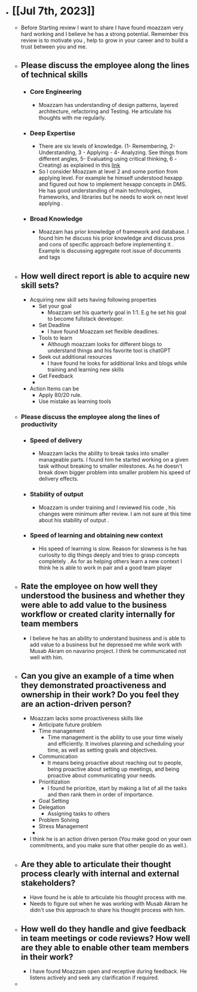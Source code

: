 - # [[Jul 7th, 2023]]
	- Before Starting review I want to share I have found moazzam very hard working and I believe he has a strong potential. Remember this review is to motivate you , help to grow in your career and to build a trust between you and me.
	- ## Please discuss the employee along the lines of technical skills
		- ### Core Engineering
			- Moazzam has understanding of design patterns, layered architecture, refactoring and Testing. He articulate his thoughts with me regularly.
		- ### Deep Expertise
			- There are six levels of knowledge. (1- Remembering, 2- Understanding, 3 - Applying - 4- Analyzing. See things from different angles, 5- Evaluating using critical thinking, 6 -Creating) as explained in this [link](https://helpfulprofessor.com/levels-of-knowledge/)
			- So I consider Moazzam at level 2 and some portion from applying level. For example he himself understood hexapp and figured out how to implement hexapp concepts in DMS.  He has good understanding of main technologies, frameworks, and libraries but he needs to work on next level applying .
		- ### Broad Knowledge
			- Moazzam has prior knowledge of framework and database. I found him he discuss his prior knowledge and discuss pros and cons of specific approach before implementing it . Example is discussing aggregate root issue of documents and tags
	- ## How well direct report is able to acquire new skill sets?
		- Acquiring new skill sets having following properties
			- Set your goal
				- Moazzam set his quarterly goal in 1:1. E.g he set his goal to become fullstack developer.
			- Set Deadline
				- I have found Moazzam set flexible deadlines.
			- Tools to learn
				- Although moazzam looks for different blogs to understand things and his favorite tool is chatGPT
			- Seek out additional resources
				- I have found he looks for additional links and blogs while training and learning new skills
			- Get Feedback
			-
		- Action Items can be
			- Apply 80/20 rule.
			- Use mistake as learning tools
	- ### Please discuss the employee along the lines of productivity
		- ### Speed of delivery
			- Moazzam lacks the ability to break tasks into smaller manageable parts. I found him he started working on a given task without breaking to smaller milestones. As he doesn't break down bigger problem into smaller problem his speed of delivery effects.
		- ### Stability of output
			- Moazzam is under training and I reviewed his code , his changes were minimum after review. I am not sure at this time about his stability of output .
		- ### Speed of learning and obtaining new context
			- His speed of learning is slow. Reason for slowness is he has curiosity to dig things deeply and tries to grasp concepts completely . As for as helping others learn a new context I think he is able to work in pair and a good team player
	- ## Rate the employee on how well they understood the business and whether they were able to add value to the business workflow or created clarity internally for team members
		- I believe he has an ability to understand business and is able to add value to a business but he depressed  me while work with Musab Akram on navarino project. I think he communicated not well with him.
	- ## Can you give an example of a time when they demonstrated proactiveness and ownership in their work? Do you feel they are an action-driven person?
		- Moazzam lacks some proactiveness skills like
			- Anticipate future problem
			- Time management
				- Time management is the ability to use your time wisely and efficiently. It involves planning and scheduling your time, as well as setting goals and objectives.
			- Communication
				- It means being proactive about reaching out to people, being proactive about setting up meetings, and being proactive about communicating your needs.
			- Prioritization
				- I found he prioritize, start by making a list of all the tasks and then rank them in order of importance.
			- Goal Setting
			- Delegation
				- Assigning tasks to others
			- Problem Solving
			- Stress Management
			-
		- I think he is an action driven person (You make good on your own commitments, and you make sure that other people do as well.).
	- ## Are they able to articulate their thought process clearly with internal and external stakeholders?
		- Have found he is able to articulate his thought process with me.
		- Needs to figure out when he was working with Musab Akram he didn't use this approach to share his thought process with him.
	- ## How well do they handle and give feedback in team meetings or code reviews? How well are they able to enable other team members in their work?
		- I have found Moazzam open and receptive during feedback. He listens actively and seek any clarification if required.
	-